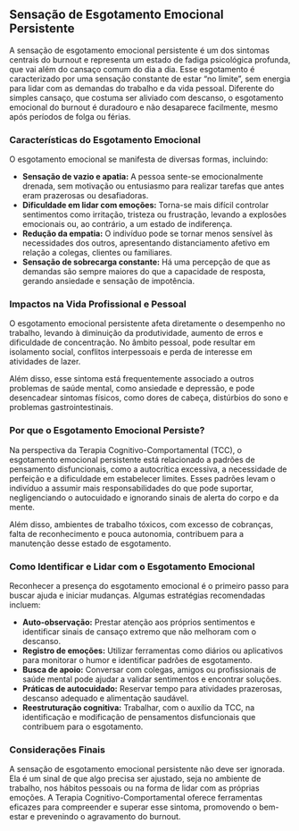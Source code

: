 
## Sensação de Esgotamento Emocional Persistente

A sensação de esgotamento emocional persistente é um dos sintomas centrais do burnout e representa um estado de fadiga psicológica profunda, que vai além do cansaço comum do dia a dia. Esse esgotamento é caracterizado por uma sensação constante de estar “no limite”, sem energia para lidar com as demandas do trabalho e da vida pessoal. Diferente do simples cansaço, que costuma ser aliviado com descanso, o esgotamento emocional do burnout é duradouro e não desaparece facilmente, mesmo após períodos de folga ou férias.

### Características do Esgotamento Emocional

O esgotamento emocional se manifesta de diversas formas, incluindo:

- **Sensação de vazio e apatia:** A pessoa sente-se emocionalmente drenada, sem motivação ou entusiasmo para realizar tarefas que antes eram prazerosas ou desafiadoras.
- **Dificuldade em lidar com emoções:** Torna-se mais difícil controlar sentimentos como irritação, tristeza ou frustração, levando a explosões emocionais ou, ao contrário, a um estado de indiferença.
- **Redução da empatia:** O indivíduo pode se tornar menos sensível às necessidades dos outros, apresentando distanciamento afetivo em relação a colegas, clientes ou familiares.
- **Sensação de sobrecarga constante:** Há uma percepção de que as demandas são sempre maiores do que a capacidade de resposta, gerando ansiedade e sensação de impotência.

### Impactos na Vida Profissional e Pessoal

O esgotamento emocional persistente afeta diretamente o desempenho no trabalho, levando à diminuição da produtividade, aumento de erros e dificuldade de concentração. No âmbito pessoal, pode resultar em isolamento social, conflitos interpessoais e perda de interesse em atividades de lazer.

Além disso, esse sintoma está frequentemente associado a outros problemas de saúde mental, como ansiedade e depressão, e pode desencadear sintomas físicos, como dores de cabeça, distúrbios do sono e problemas gastrointestinais.

### Por que o Esgotamento Emocional Persiste?

Na perspectiva da Terapia Cognitivo-Comportamental (TCC), o esgotamento emocional persistente está relacionado a padrões de pensamento disfuncionais, como a autocrítica excessiva, a necessidade de perfeição e a dificuldade em estabelecer limites. Esses padrões levam o indivíduo a assumir mais responsabilidades do que pode suportar, negligenciando o autocuidado e ignorando sinais de alerta do corpo e da mente.

Além disso, ambientes de trabalho tóxicos, com excesso de cobranças, falta de reconhecimento e pouca autonomia, contribuem para a manutenção desse estado de esgotamento.

### Como Identificar e Lidar com o Esgotamento Emocional

Reconhecer a presença do esgotamento emocional é o primeiro passo para buscar ajuda e iniciar mudanças. Algumas estratégias recomendadas incluem:

- **Auto-observação:** Prestar atenção aos próprios sentimentos e identificar sinais de cansaço extremo que não melhoram com o descanso.
- **Registro de emoções:** Utilizar ferramentas como diários ou aplicativos para monitorar o humor e identificar padrões de esgotamento.
- **Busca de apoio:** Conversar com colegas, amigos ou profissionais de saúde mental pode ajudar a validar sentimentos e encontrar soluções.
- **Práticas de autocuidado:** Reservar tempo para atividades prazerosas, descanso adequado e alimentação saudável.
- **Reestruturação cognitiva:** Trabalhar, com o auxílio da TCC, na identificação e modificação de pensamentos disfuncionais que contribuem para o esgotamento.

### Considerações Finais

A sensação de esgotamento emocional persistente não deve ser ignorada. Ela é um sinal de que algo precisa ser ajustado, seja no ambiente de trabalho, nos hábitos pessoais ou na forma de lidar com as próprias emoções. A Terapia Cognitivo-Comportamental oferece ferramentas eficazes para compreender e superar esse sintoma, promovendo o bem-estar e prevenindo o agravamento do burnout.
```

